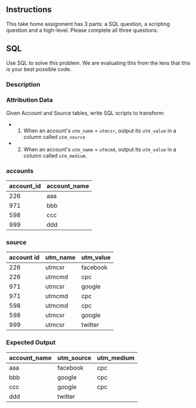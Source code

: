## Instructions
This take home assignment has 3 parts: a SQL question, a scripting question and a high-level. Please complete all three questions.

## SQL
Use SQL to solve this problem.
We are evaluating this from the lens that this is your best possible code.

### Description
### Attribution Data
Given Account and Source tables, write SQL scripts to transform:
- 1. When an account's `utm_name` = `utmcsr`, output its `utm_value` in a column called `utm_source`
- 2. When an account's `utm_name` = `utmcmd`, output its `utm_value` in a column called `utm_medium`.

### accounts
| account_id | account_name |
| --- | --- |
| 226 | aaa |
| 971 | bbb |
| 598 | ccc |
| 999 | ddd |

### source
| account id | utm_name | utm_value |
| --- | --- | --- |
| 226 | utmcsr | facebook |
| 226 | utmcmd | cpc |
| 971 | utmcsr | google |
| 971 | utmcmd | cpc |
| 598 | utmcmd | cpc |
| 598 | utmcsr | google |
| 999 | utmcsr | twitter |

### Expected Output
| account_name | utm_source | utm_medium |
| --- | --- | --- |
| aaa | facebook | cpc |
| bbb | google | cpc |
| ccc | google | cpc |
| ddd | twitter |  |